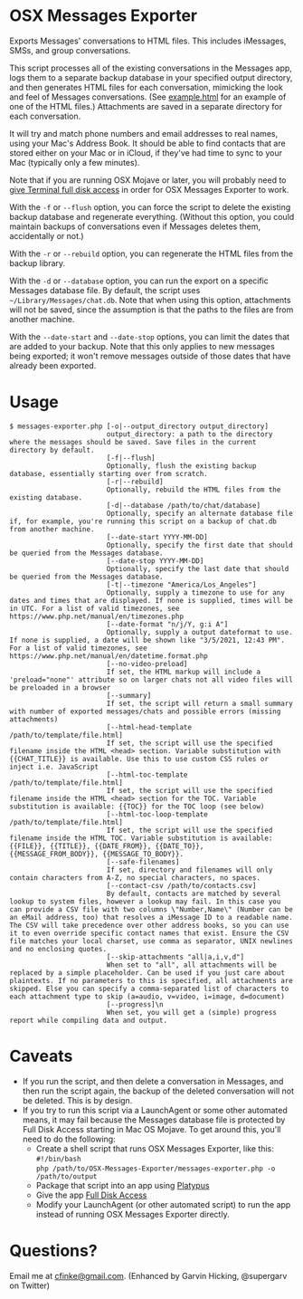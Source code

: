 OSX Messages Exporter
=====================
Exports Messages' conversations to HTML files. This includes iMessages, SMSs, and group conversations.

This script processes all of the existing conversations in the Messages app, logs them to a separate backup database in your specified output directory, and then generates HTML files for each conversation, mimicking the look and feel of Messages conversations. (See [example.html](example.html) for an example of one of the HTML files.) Attachments are saved in a separate directory for each conversation.

It will try and match phone numbers and email addresses to real names, using your Mac's Address Book. It should be able to find contacts that are stored either on your Mac or in iCloud, if they've had time to sync to your Mac (typically only a few minutes).

Note that if you are running OSX Mojave or later, you will probably need to [give Terminal full disk access](https://osxdaily.com/2018/10/09/fix-operation-not-permitted-terminal-error-macos/) in order for OSX Messages Exporter to work.

With the `-f` or `--flush` option, you can force the script to delete the existing backup database and regenerate everything. (Without this option, you could maintain backups of conversations even if Messages deletes them, accidentally or not.) 

With the `-r` or `--rebuild` option, you can regenerate the HTML files from the backup library.

With the `-d` or `--database` option, you can run the export on a specific Messages database file. By default, the script uses `~/Library/Messages/chat.db`. Note that when using this option, attachments will not be saved, since the assumption is that the paths to the files are from another machine.

With the `--date-start` and `--date-stop` options, you can limit the dates that are added to your backup. Note that this only applies to new messages being exported; it won't remove messages outside of those dates that have already been exported.

Usage
=====
```
$ messages-exporter.php [-o|--output_directory output_directory]
                        output_directory: a path to the directory where the messages should be saved. Save files in the current directory by default.
                        [-f|--flush]
                        Optionally, flush the existing backup database, essentially starting over from scratch.
                        [-r|--rebuild]
                        Optionally, rebuild the HTML files from the existing database.
                        [-d|--database /path/to/chat/database]
                        Optionally, specify an alternate database file if, for example, you're running this script on a backup of chat.db from another machine.
                        [--date-start YYYY-MM-DD]
                        Optionally, specify the first date that should be queried from the Messages database.
                        [--date-stop YYYY-MM-DD]
                        Optionally, specify the last date that should be queried from the Messages database.
                        [-t|--timezone "America/Los_Angeles"]
                        Optionally, supply a timezone to use for any dates and times that are displayed. If none is supplied, times will be in UTC. For a list of valid timezones, see https://www.php.net/manual/en/timezones.php
                        [--date-format "n/j/Y, g:i A"]
                        Optionally, supply a output dateformat to use. If none is supplied, a date will be shown like "3/5/2021, 12:43 PM". For a list of valid timezones, see https://www.php.net/manual/en/datetime.format.php
                        [--no-video-preload]
                        If set, the HTML markup will include a 'preload="none"' attribute so on larger chats not all video files will be preloaded in a browser
                        [--summary]
                        If set, the script will return a small summary with number of exported messages/chats and possible errors (missing attachments)
                        [--html-head-template /path/to/template/file.html]
                        If set, the script will use the specified filename inside the HTML <head> section. Variable substitution with {{CHAT_TITLE}} is available. Use this to use custom CSS rules or inject i.e. JavaScript
                        [--html-toc-template /path/to/template/file.html]
                        If set, the script will use the specified filename inside the HTML <head> section for the TOC. Variable substitution is available: {{TOC}} for the TOC loop (see below)
		                [--html-toc-loop-template /path/to/template/file.html]
		                If set, the script will use the specified filename inside the HTML TOC. Variable substitution is available: {{FILE}}, {{TITLE}}, {{DATE_FROM}}, {{DATE_TO}}, {{MESSAGE_FROM_BODY}}, {{MESSAGE_TO_BODY}}.
                        [--safe-filenames]
                        If set, directory and filenames will only contain characters from A-Z, no special characters, no spaces.
                        [--contact-csv /path/to/contacts.csv]
                        By default, contacts are matched by several lookup to system files, however a lookup may fail. In this case you can provide a CSV file with two columns \"Number,Name\" (Number can be an eMail address, too) that resolves a iMessage ID to a readable name. The CSV will take precedence over other address books, so you can use it to even override specific contact names that exist. Ensure the CSV file matches your local charset, use comma as separator, UNIX newlines and no enclosing quotes.
                        [--skip-attachments "all|a,i,v,d"]
                        When set to "all", all attachments will be replaced by a simple placeholder. Can be used if you just care about plaintexts. If no parameters to this is specified, all attachments are skipped. Else you can specify a comma-separated list of characters to each attachment type to skip (a=audio, v=video, i=image, d=document)
                        [--progress]\n
                        When set, you will get a (simple) progress report while compiling data and output.
```

Caveats
=======

* If you run the script, and then delete a conversation in Messages, and then run the script again, the backup of the deleted conversation will not be deleted. This is by design.
* If you try to run this script via a LaunchAgent or some other automated means, it may fail because the Messages database file is protected by Full Disk Access starting in Mac OS Mojave.  To get around this, you'll need to do the following:
    * Create a shell script that runs OSX Messages Exporter, like this:  
`#!/bin/bash`  
`php /path/to/OSX-Messages-Exporter/messages-exporter.php -o /path/to/output`
    * Package that script into an app using [Platypus](https://github.com/cfinke/OSX-Messages-Exporter)
    * Give the app [Full Disk Access](https://macpaw.com/how-to/full-disk-access-mojave)
    * Modify your LaunchAgent (or other automated script) to run the app instead of running OSX Messages Exporter directly.

Questions?
==========
Email me at cfinke@gmail.com.
(Enhanced by Garvin Hicking, @supergarv on Twitter)
